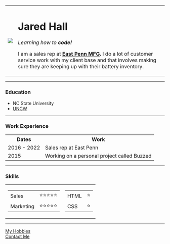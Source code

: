 <!DOCTYPE html>
<html lang="en" dir="ltr">

<head>
  <meta charset="utf-8">
  <title>Jared's Personal Site</title>
</head>

<body>
  <table cellspacing=20>
    <tr>
      <td><img src="C:\Users\jared\OneDrive\Documents\Web Development\Images\ldnQF5GS_400x400-modified.png"></td>
      <td>
        <h1>Jared Hall</h1>
        <p><em>Learning how to <strong>code!</strong></em></p>
        <p>I am a sales rep at <strong><a href="https://www.eastpennmanufacturing.com/">East Penn MFG</a>.</strong> I do a lot of customer service work with my client base and that involves making sure they are keeping up with their battery
          inventory. </p>
      </td>
    </tr>
  </table>


  <hr>
  <h3>Education</h3>
  <ul>
    <li>NC State University</li>
    <li><a href="https://uncw.edu/">UNCW</a></li>
  </ul>
  <hr>
  <h3>Work Experience</h3>

  <table cellspacing="10">
    <th>Dates</th>
    <th>Work</th>
    <tr>
      <td>2016 - 2022</td>
      <td>Sales rep at East Penn</td>
    </tr>
    <tr>
      <td>2015</td>
      <td>Working on a personal project called Buzzed</td>
    </tr>
  </table>
<hr>
  <h3>Skills</h3>
  <table cellspacing="20">
    <tr>
      <td>
        <table>
          <tr>
            <td>
              Sales
            </td>
            <td>
              ⭐⭐⭐⭐⭐
            </td>
          </tr>
          <tr>
            <td>
              Marketing
            </td>
            <td>
              ⭐⭐⭐⭐⭐
            </td>
          </tr>
    </tr>
  </table>
  </td>
  <td>
    <table>
      <tr>
        <td>
          HTML
        </td>
        <td>
          ⭐
        </td>
      </tr>
      <tr>
        <td>
          CSS
        </td>
        <td>
          ⭐
        </td>
      </tr>
    </table>
  </td>
  </tr>


  </table>





  <hr>
  <a href="hobbies.html">My Hobbies</a>
  <br>
  <a href="contactme.html">Contact Me</a>
</body>

</html>
